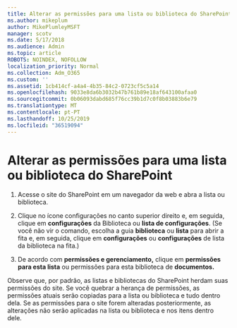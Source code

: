 ```yaml
---
title: Alterar as permissões para uma lista ou biblioteca do SharePoint
ms.author: mikeplum
author: MikePlumleyMSFT
manager: scotv
ms.date: 5/17/2018
ms.audience: Admin
ms.topic: article
ROBOTS: NOINDEX, NOFOLLOW
localization_priority: Normal
ms.collection: Adm_O365
ms.custom: ''
ms.assetid: 1cb414cf-a4a4-4b35-84c2-0723cf5c5a14
ms.openlocfilehash: 9033e8da6b3032b47b761b89e18af643100afaa0
ms.sourcegitcommit: 0b06093dabd685f76cc39b1d7c0f8b03883b6e79
ms.translationtype: MT
ms.contentlocale: pt-PT
ms.lasthandoff: 10/25/2019
ms.locfileid: "36519094"
---
```

# <a name="change-permissions-for-a-sharepoint-list-or-library"></a>Alterar as permissões para uma lista ou biblioteca do SharePoint

1. Acesse o site do SharePoint em um navegador da web e abra a lista ou biblioteca.
    
2. Clique no ícone configurações no canto superior direito e, em seguida, clique em **configurações** da Biblioteca ou **lista de configurações**. (Se você não vir o comando, escolha a guia **biblioteca** ou **lista** para abrir a fita e, em seguida, clique em **configurações** ou **configurações** de lista da biblioteca na fita.) 
    
3. De acordo com **permissões e gerenciamento,** clique em **permissões para esta lista** ou permissões para esta biblioteca de **documentos.**
    
Observe que, por padrão, as listas e bibliotecas do SharePoint herdam suas permissões do site. Se você quebrar a herança de permissões, as permissões atuais serão copiadas para a lista ou biblioteca e tudo dentro dela. Se as permissões para o site forem alteradas posteriormente, as alterações não serão aplicadas na lista ou biblioteca e nos itens dentro dele.
  

